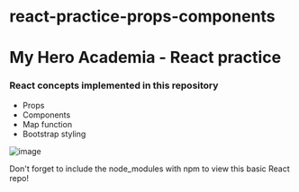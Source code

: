 # react-practice-props-components
<h1>My Hero Academia - React practice</h1>
<h3> React concepts implemented in this repository </h3>
<ul>
  <li>Props</li>
  <li>Components</li>
  <li>Map function</li>
  <li>Bootstrap styling</li>
</ul>

![image](https://user-images.githubusercontent.com/94074831/152246436-be0970f1-6b44-47ca-8b34-249d24a7697c.png)

<p>Don't forget to include the node_modules with npm to view this basic React repo!</p>
